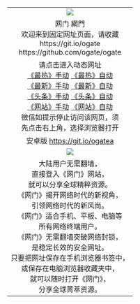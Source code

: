 ﻿<table>
  <tr>
    <td align=center><img src="https://cloud.githubusercontent.com/assets/11880933/13434984/f430fae2-e012-11e5-814f-c2df1e82b247.jpg" /></td>
  </tr>
  <tr>
    <td align=center>网门 網門<br/>
      欢迎来到固定网址页面，请收藏<br/>
      https://git.io/ogate<br/>
      https://github.com/ogate/ogate<br/>
    </td>
  </tr>
  <tr>
    <td align=center>请点击进入动态网址<br/>
      <a href="https://s3.ap-northeast-2.amazonaws.com/ogates/oGate.htm?ogLike&from=oGate">《最热》手动</a>
      <a href="http://s3.ap-northeast-2.amazonaws.com/ogates/oGate.htm?ogLike&from=oGate" >《最热》自动</a><br/>
      <a href="https://s3.ap-northeast-2.amazonaws.com/ogates/oGate.htm?ogLate&from=oGate">《最新》手动</a>
      <a href="http://s3.ap-northeast-2.amazonaws.com/ogates/oGate.htm?ogLate&from=oGate" >《最新》自动</a><br/>
      <a href="https://s3.ap-northeast-2.amazonaws.com/ogates/oGate.htm?ogNews&from=oGate">《头条》手动</a>
      <a href="http://s3.ap-northeast-2.amazonaws.com/ogates/oGate.htm?ogNews&from=oGate" >《头条》自动</a><br/>
      <a href="https://s3.ap-northeast-2.amazonaws.com/ogates/oGate.htm?ogSite&from=oGate">《网站》手动</a>
      <a href="http://s3.ap-northeast-2.amazonaws.com/ogates/oGate.htm?ogSite&from=oGate" >《网站》自动</a><br/>
      微信如提示停止访问该网页，须<br/>
      先点击右上角，选择浏览器打开<br/>
    </td>
  </tr>
  <tr>
    <td align=center>
      安卓版 <a href="https://raw.githubusercontent.com/ogate/up/master/ogate.apk">https://git.io/ogatea</a><br/>
    </td>
  </tr>
  <tr>
    <td align=center><img src="https://cloud.githubusercontent.com/assets/11880933/15631437/70d0a74e-259d-11e6-946f-6237b4b657bd.jpg"/></td>
  </tr>
  <tr>
    <td align=center>
大陆用户无需翻墙，<br/>
直接登入《网门》网站，<br/>就可以分享全球精粹资源。<br/>
《网门》揭开网络时代的新视角，<br/>引领网络时代的新风尚。<br/>
《网门》适合手机、平板、电脑等<br/>所有网络终端用户。<br/>
《网门》无需翻墙突破网络封锁，<br/>是稳定长效的安全网址。<br/>
只要把网址保存在手机浏览器书签中，<br/>或保存在电脑浏览器收藏夹中，<br/>
就可以随时打开《网门》，<br/>
分享全球菁萃资源。<br/></td>
  </tr>
</table>    
